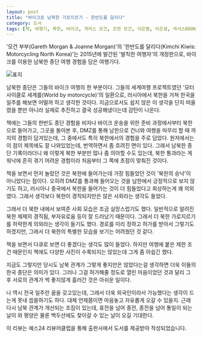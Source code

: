 ```yaml
---
layout: post
title: "바이크로 남북한 가로지르기 - 한반도를 달리다"
category: 도서
tags: [책, 여행기, 북한, 바이크, 개러스 모건, 조앤 모건, 이은별, 이은샘, 넥서스BOOKS, 넥서스, 서평, 리뷰어클럽]
---
```


'모건 부부(Gareth Morgan & Joanne Morgan)'의
'한반도를 달리다(Kimchi Kiwis: Motorcycling North Korea)'는
2015년에 발간된 '발칙한 여행자'의 개정판으로,
바이크를 이용한 남북한 종단 여행 경험을 담은 여행기다.

![표지](https://lh3.googleusercontent.com/_7GigetDAUv27cOfwj_gMeT-lGRdjrjjOGJ_oMoL4ILM7pfYRpFvPMgHBetuMJYF9DtH-kSJQsLmhw=s480)

남북한 종단은 그들의 바이크 여행의 한 부분이다.
그들의 세계여행 프로젝트였던 '모터사이클로 세계를(World by motorcycle)'의 일환으로,
러시아에서 북한을 거쳐 한국을 일주를 해보면 어떨까 하고 생각한 것이다.
지금으로서도 쉽지 않은 이 생각을
단지 떠올렸을 뿐만 아니라 실제로 추진하고 결국 성공해냈다는데 감탄이 나온다.

책에는 그들의 한반도 종단 경험을 비자나 바이크 운송을 위한 준비 과정에서부터
북한으로 들어가고, 그곳을 돌아본 후,
DMZ를 통해 남한으로 건너와 여행을 마무리 할 때 까지의 경험이 담겨있는데,
그 중에서도 특히 북한에서의 경험을 주로 담았다.
원저에서는 이 점이 제목에도 잘 나와있었는데, 번역하면서 좀 흐려진 면이 있다.
그래서 남북한 종단 기록이라더니 왜 이렇게 북한 부분만 많나 좀 의아할 수도 있는데,
북한 통과라는 게 워낙에 흔히 겪기 어려운 경험이라 처음부터 그 쪽에 초점이 맞춰진 것이다.

책을 보면서 먼저 놀랐던 것은
북한에 들어가는데 가장 힘들었던 것이
'북한의 승낙'이 아니었다는 점이다.
오히려 DMZ를 통과해 들어오는 것을 남한에서 긍정적으로 보지 않기도 하고,
러시아나 중국에서 북한을 들어가는 것이 더 힘들었다고 회상하는게 꽤 의외였다.
그래서 생각보다 북한이 경직되지만은 않은 사회라는 생각도 들었다.

그래서 더 북한 내에서 보여준 사회 모습은 조금 실망스럽기도 했다.
일반적으로 알려진 북한 체제의 경직됨, 부자유로움 등이 잘 드러났기 때문이다.
그래서 더 북한 가로지르기를 허락한게 의외라는 생각이 들기도 했다.
경로를 미리 정하고 허가를 받아서 그렇기도 하겠지만,
그래서 더 북한의 특별한 모습을 보기는 어려웠던 것 같다.

책을 보면서 다큐로 보면 더 좋겠다는 생각도 많이 들었다.
하지만 여행에 붙은 제한 조건 때문인지
책에도 다양한 사진이 수록되지는 않았는데
그게 좀 아쉽긴 했다.

지금도 그렇지만 당시도 남북 관계가 그렇게 좋지만은 않았다는걸 생각하면
더욱 이들의 한국 종단은 의미가 있다.
그러나 그걸 허가해줄 정도로 열린 마음이었던 것과 달리
그 후 서로의 관계가 썩 좋지않게 흘러간 것은 아쉬운 일이다.

나 역시 전국 일주란 꿈을 갖고있는데,
그래서 더욱 외국인이라서 가능했다는 생각이 드는게 못내 씁쓸하기도 하다.
대체 언제쯤이면 마음놓고 자유롭게 오갈 수 있을지.
근래 다시 남북 관계가 개선되는 조짐이 있는데,
휴전을 넘어 종전, 종전을 넘어 통일이 되는 날이 와
평양은 물론 백두산에도 찾아갈 수 있는 날이 오길 기대한다.



<div class="im im-info">
이 리뷰는 예스24 리뷰어클럽을 통해 출판사에서 도서를 제공받아 작성되었습니다.
</div>
